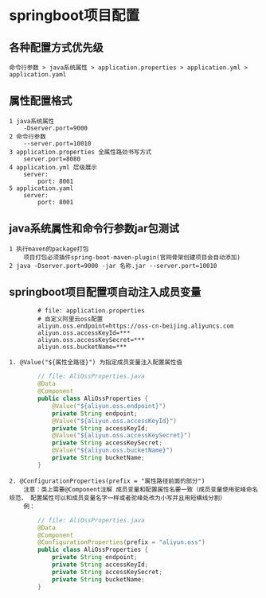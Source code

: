# springboot项目配置
## 各种配置方式优先级
    命令行参数 > java系统属性 > application.properties > application.yml > application.yaml
## 属性配置格式
    1 java系统属性
        -Dserver.port=9000
    2 命令行参数
        --server.port=10010
    3 application.properties 全属性路劲书写方式
        server.port=8080
    4 application.yml 层级展示
        server:
            port: 8001
    5 application.yaml
        server:
            port: 8001
    

## java系统属性和命令行参数jar包测试
    1 执行maven的package打包
        项目打包必须插件spring-boot-maven-plugin(官网骨架创建项目会自动添加)
    2 java -Dserver.port=9000 -jar 名称.jar --server.port=10010
## springboot项目配置项自动注入成员变量
```properties
        # file: application.properties
        # 自定义阿里云oss配置
        aliyun.oss.endpoint=https://oss-cn-beijing.aliyuncs.com
        aliyun.oss.accessKeyId=***
        aliyun.oss.accessKeySecret=***
        aliyun.oss.bucketName=***
```
    1. @Value("${属性全路径}") 为指定成员变量注入配置属性值
```java
        // file: AliOssProperties.java
        @Data
        @Component
        public class AliOssProperties {
            @Value("${aliyun.oss.endpoint}")
            private String endpoint;
            @Value("${aliyun.oss.accessKeyId}")
            private String accessKeyId;
            @Value("${aliyun.oss.accessKeySecret}")
            private String accessKeySecret;
            @Value("${aliyun.oss.bucketName}")
            private String bucketName;
        }
```
    2. @ConfigurationProperties(prefix = "属性路径前面的部分")
        注意：类上需要@Component注解 成员变量和配置属性名要一致（成员变量使用驼峰命名规范， 配置属性可以和成员变量名字一样或者驼峰处改为小写并且用短横线分割）
        例：
```java
        // file: AliOssProperties.java
        @Data
        @Component
        @ConfigurationProperties(prefix = "aliyun.oss")
        public class AliOssProperties {
            private String endpoint;
            private String accessKeyId;
            private String accessKeySecret;
            private String bucketName;
        }
```




